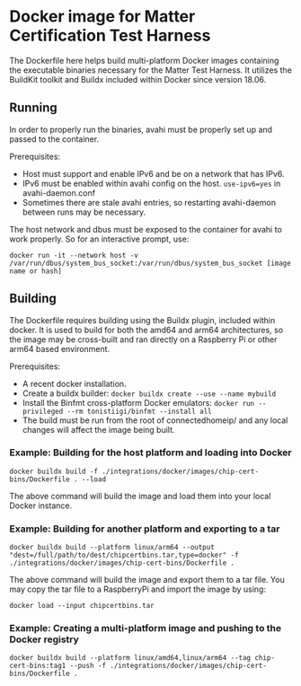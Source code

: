 # Docker image for Matter Certification Test Harness

The Dockerfile here helps build multi-platform Docker images containing the  executable binaries necessary for the Matter Test Harness. It utilizes the BuildKit toolkit and Buildx included within Docker since version 18.06.

## Running

In order to properly run the binaries, avahi must be properly set up and passed to the container.

Prerequisites:

* Host must support and enable IPv6 and be on a network that has IPv6.
* IPv6 must be enabled within avahi config on the host. ```use-ipv6=yes``` in avahi-daemon.conf
* Sometimes there are stale avahi entries, so restarting avahi-daemon between runs may be necessary.

The host network and dbus must be exposed to the container for avahi to work properly. So for an interactive prompt, use:

```docker run -it --network host -v /var/run/dbus/system_bus_socket:/var/run/dbus/system_bus_socket [image name or hash]```

## Building

The Dockerfile requires building using the Buildx plugin, included within docker. It is used to build for both the amd64 and arm64 architectures, so the image may be cross-built and ran directly on a Raspberry Pi or other arm64 based environment.

Prerequisites:

* A recent docker installation.
* Create a buildx builder: ```docker buildx create --use --name mybuild```
* Install the Binfmt cross-platform Docker emulators: ```docker run --privileged --rm tonistiigi/binfmt --install all```
* The build must be run from the root of connectedhomeip/ and any local changes will affect the image being built.

### Example: Building for the host platform and loading into Docker

```docker buildx build -f ./integrations/docker/images/chip-cert-bins/Dockerfile . --load```

The above command will build the image and load them into your local Docker instance.

### Example: Building for another platform and exporting to a tar

```docker buildx build --platform linux/arm64 --output "dest=/full/path/to/dest/chipcertbins.tar,type=docker" -f ./integrations/docker/images/chip-cert-bins/Dockerfile .```

The above command will build the image and export them to a tar file. You may copy the tar file to a RaspberryPi and import the image by using:

```docker load --input chipcertbins.tar```

### Example: Creating a multi-platform image and pushing to the Docker registry

```docker buildx build --platform linux/amd64,linux/arm64 --tag chip-cert-bins:tag1 --push -f ./integrations/docker/images/chip-cert-bins/Dockerfile .```
